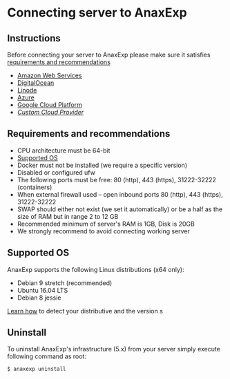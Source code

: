 # Connecting server to AnaxExp

## Instructions

Before connecting your server to AnaxExp please make sure it satisfies [requirements and recommendations](#requirements-and-recommendations)

* [Amazon Web Services](../integrations/aws.md)
* [DigitalOcean](../integrations/digitalocean.md)
* [Linode](../integrations/linode.md)
* [Azure](../integrations/azure.md)
* [Google Cloud Platform](../integrations/gcp.md)
* [_Custom Cloud Provider_](../integrations/custom.md)

## Requirements and recommendations

* CPU architecture must be 64-bit
* [Supported OS](#supported-os)
* Docker must not be installed (we require a specific version)
* Disabled or configured ufw
* The following ports must be free: 80 (http), 443 (https), 31222-32222 (containers)
* When external firewall used – open inbound ports 80 (http), 443 (https), 31222-32222
* SWAP should either not exist (we set it automatically) or be a half as the size of RAM but in range 2 to 12 GB
* Recommended minimum of server's RAM is 1GB, Disk is 20GB
* We strongly recommend to avoid connecting working server

## Supported OS

AnaxExp supports the following Linux distributions (x64 only):

* Debian 9 stretch (recommended)
* Ubuntu 16.04 LTS
* Debian 8 jessie

[Learn how](http://unix.stackexchange.com/questions/35183/how-do-i-identify-which-linux-distro-is-running) to detect your distributive and the version
s

## Uninstall

To uninstall AnaxExp's infrastructure (5.x) from your server simply execute following command as root:

```bash
$ anaxexp uninstall
```